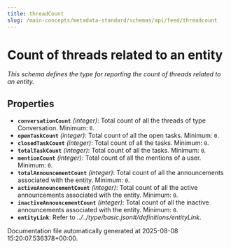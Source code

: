 ```yaml
---
title: threadCount
slug: /main-concepts/metadata-standard/schemas/api/feed/threadcount
---
```


# Count of threads related to an entity

*This schema defines the type for reporting the count of threads related to an entity.*

## Properties

- **`conversationCount`** *(integer)*: Total count of all the threads of type Conversation. Minimum: `0`.
- **`openTaskCount`** *(integer)*: Total count of all the open tasks. Minimum: `0`.
- **`closedTaskCount`** *(integer)*: Total count of all the tasks. Minimum: `0`.
- **`totalTaskCount`** *(integer)*: Total count of all the tasks. Minimum: `0`.
- **`mentionCount`** *(integer)*: Total count of all the mentions of a user. Minimum: `0`.
- **`totalAnnouncementCount`** *(integer)*: Total count of all the announcements associated with the entity. Minimum: `0`.
- **`activeAnnouncementCount`** *(integer)*: Total count of all the active announcements associated with the entity. Minimum: `0`.
- **`inactiveAnnouncementCount`** *(integer)*: Total count of all the inactive announcements associated with the entity. Minimum: `0`.
- **`entityLink`**: Refer to *../../type/basic.json#/definitions/entityLink*.


Documentation file automatically generated at 2025-08-08 15:20:07.536378+00:00.
